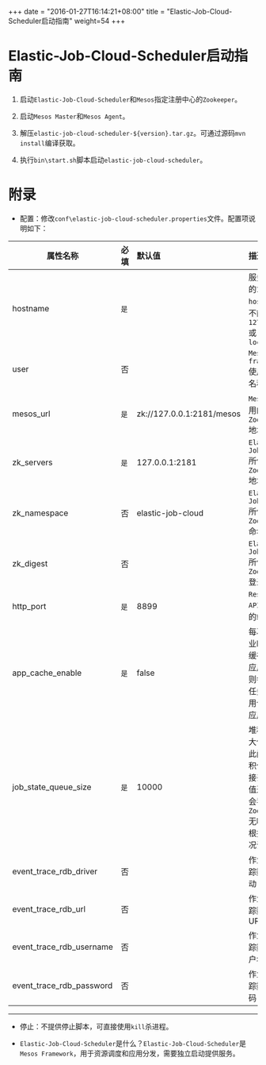 
+++
date = "2016-01-27T16:14:21+08:00"
title = "Elastic-Job-Cloud-Scheduler启动指南"
weight=54
+++

# Elastic-Job-Cloud-Scheduler启动指南

1. 启动`Elastic-Job-Cloud-Scheduler`和`Mesos`指定注册中心的`Zookeeper`。

2. 启动`Mesos Master`和`Mesos Agent`。

3. 解压`elastic-job-cloud-scheduler-${version}.tar.gz`。可通过源码`mvn install`编译获取。

4. 执行`bin\start.sh`脚本启动`elastic-job-cloud-scheduler`。

# 附录

* 配置：修改`conf\elastic-job-cloud-scheduler.properties`文件。配置项说明如下：

| 属性名称                          | 必填     | 默认值                      | 描述                                                                                        |
| -------------------------------- |:--------|:----------------------------|:-------------------------------------------------------------------------------------------|
| hostname                         | `是`    |                             | 服务器真实的`IP`或`hostname`，不能是`127.0.0.1`或`localhost`                                   |
| user                             | 否      |                             | `Mesos framework`使用的用户名称                                                              |
| mesos_url                        | `是`    | zk://127.0.0.1:2181/mesos   | `Mesos`所使用的`Zookeeper`地址                                                               |
| zk_servers                       | `是`    | 127.0.0.1:2181              | `Elastic-Job-Cloud`所使用的`Zookeeper`地址                                                   |
| zk_namespace                     | 否      | elastic-job-cloud           | `Elastic-Job-Cloud`所使用的`Zookeeper`命名空间                                                |
| zk_digest                        | 否      |                             | `Elastic-Job-Cloud`所使用的`Zookeeper`登录凭证                                                |
| http_port                        | `是`    | 8899                        | `Restful API`所使用的端口号                                                                   |
| app_cache_enable                 | `是`    | false                       | 每次执行作业时是否从缓存中读取应用。禁用则每次执行任务均从应用仓库下载应用至本地                       |
| job_state_queue_size             | `是`    | 10000                       | 堆积作业最大值, 超过此阀值的堆积作业将直接丢弃。阀值过大可能会导致`Zookeeper`无响应，应根据实测情况调整  |
| event_trace_rdb_driver           | 否      |                             | 作业事件追踪数据库驱动                                                                         |
| event_trace_rdb_url              | 否      |                             | 作业事件追踪数据库URL                                                                         |
| event_trace_rdb_username         | 否      |                             | 作业事件追踪数据库用户名                                                                       |
| event_trace_rdb_password         | 否      |                             | 作业事件追踪数据库密码                                                                         |

***

* 停止：不提供停止脚本，可直接使用`kill`杀进程。

* `Elastic-Job-Cloud-Scheduler`是什么？`Elastic-Job-Cloud-Scheduler`是`Mesos Framework`，用于资源调度和应用分发，需要独立启动提供服务。
